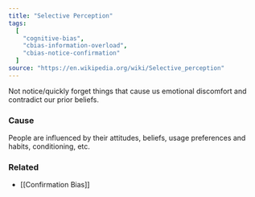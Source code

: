 ```yaml
---
title: "Selective Perception"
tags:
  [
    "cognitive-bias",
    "cbias-information-overload",
    "cbias-notice-confirmation"
  ]
source: "https://en.wikipedia.org/wiki/Selective_perception"
---
```


Not notice/quickly forget things that cause us emotional discomfort and contradict our prior beliefs.

### Cause

People are influenced by their attitudes, beliefs, usage preferences and habits, conditioning, etc.

### Related

- [[Confirmation Bias]]

